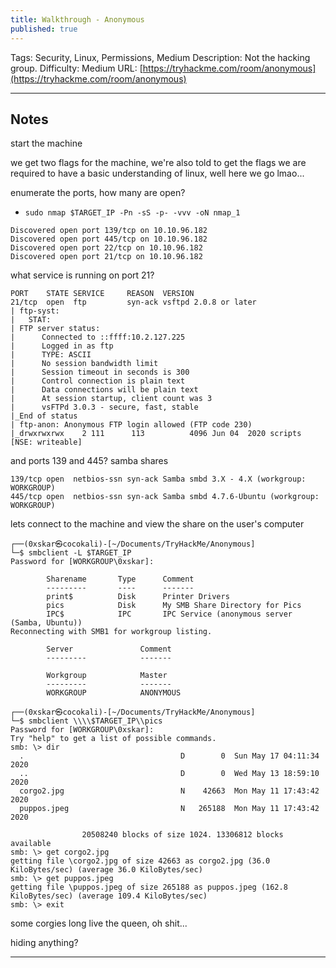 ```yaml
---
title: Walkthrough - Anonymous
published: true
---
```


Tags: Security, Linux, Permissions, Medium
Description: Not the hacking group.
Difficulty: Medium
URL: [https://tryhackme.com/room/anonymous](https://tryhackme.com/room/anonymous)

* * *

## Notes

start the machine

we get two flags for the machine, we're also told to get the flags we are required to have a basic understanding of linux, well here we go lmao... 

enumerate the ports, how many are open? 

- `sudo nmap $TARGET_IP -Pn -sS -p- -vvv -oN nmap_1`

```
Discovered open port 139/tcp on 10.10.96.182
Discovered open port 445/tcp on 10.10.96.182
Discovered open port 22/tcp on 10.10.96.182
Discovered open port 21/tcp on 10.10.96.182
```

what service is running on port 21?

```
PORT    STATE SERVICE     REASON  VERSION
21/tcp  open  ftp         syn-ack vsftpd 2.0.8 or later
| ftp-syst: 
|   STAT: 
| FTP server status:
|      Connected to ::ffff:10.2.127.225
|      Logged in as ftp
|      TYPE: ASCII
|      No session bandwidth limit
|      Session timeout in seconds is 300
|      Control connection is plain text
|      Data connections will be plain text
|      At session startup, client count was 3
|      vsFTPd 3.0.3 - secure, fast, stable
|_End of status
| ftp-anon: Anonymous FTP login allowed (FTP code 230)
|_drwxrwxrwx    2 111      113          4096 Jun 04  2020 scripts [NSE: writeable]
```

and ports 139 and 445? samba shares

```
139/tcp open  netbios-ssn syn-ack Samba smbd 3.X - 4.X (workgroup: WORKGROUP)
445/tcp open  netbios-ssn syn-ack Samba smbd 4.7.6-Ubuntu (workgroup: WORKGROUP)
```

lets connect to the machine and view the share on the user's computer

```
┌──(0xskar㉿cocokali)-[~/Documents/TryHackMe/Anonymous]
└─$ smbclient -L $TARGET_IP                                 
Password for [WORKGROUP\0xskar]:

        Sharename       Type      Comment
        ---------       ----      -------
        print$          Disk      Printer Drivers
        pics            Disk      My SMB Share Directory for Pics
        IPC$            IPC       IPC Service (anonymous server (Samba, Ubuntu))
Reconnecting with SMB1 for workgroup listing.

        Server               Comment
        ---------            -------

        Workgroup            Master
        ---------            -------
        WORKGROUP            ANONYMOUS
                                                                                                                                                                                                                  
┌──(0xskar㉿cocokali)-[~/Documents/TryHackMe/Anonymous]
└─$ smbclient \\\\$TARGET_IP\\pics
Password for [WORKGROUP\0xskar]:
Try "help" to get a list of possible commands.
smb: \> dir
  .                                   D        0  Sun May 17 04:11:34 2020
  ..                                  D        0  Wed May 13 18:59:10 2020
  corgo2.jpg                          N    42663  Mon May 11 17:43:42 2020
  puppos.jpeg                         N   265188  Mon May 11 17:43:42 2020

                20508240 blocks of size 1024. 13306812 blocks available
smb: \> get corgo2.jpg 
getting file \corgo2.jpg of size 42663 as corgo2.jpg (36.0 KiloBytes/sec) (average 36.0 KiloBytes/sec)
smb: \> get puppos.jpeg 
getting file \puppos.jpeg of size 265188 as puppos.jpeg (162.8 KiloBytes/sec) (average 109.4 KiloBytes/sec)
smb: \> exit
```

some corgies long live the queen, oh shit...

hiding anything?










* * * 

